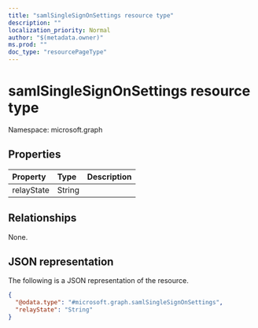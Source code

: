 ```yaml
---
title: "samlSingleSignOnSettings resource type"
description: ""
localization_priority: Normal
author: "$(metadata.owner)"
ms.prod: ""
doc_type: "resourcePageType"
---
```


# samlSingleSignOnSettings resource type

Namespace: microsoft.graph

## Properties

| Property   | Type   | Description |
| :--------- | :----- | :---------- |
| relayState | String |             |

## Relationships

None.

## JSON representation

The following is a JSON representation of the resource.

<!-- {
  "blockType": "resource",
  "@odata.type": "microsoft.graph.samlSingleSignOnSettings",
}
-->

```json
{
  "@odata.type": "#microsoft.graph.samlSingleSignOnSettings",
  "relayState": "String"
}
```
